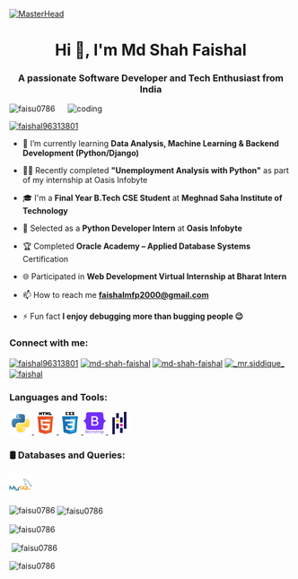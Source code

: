 [![MasterHead](https://res.cloudinary.com/practicaldev/image/fetch/s--7-s6BXGM--/c_imagga_scale,f_auto,fl_progressive,h_420,q_auto,w_1000/https://dev-to-uploads.s3.amazonaws.com/i/th2i72qu0rnt6hr9zn43.jpg)
](https://res.cloudinary.com/practicaldev/image/fetch/s--7-s6BXGM--/c_imagga_scale,f_auto,fl_progressive,h_420,q_auto,w_1000/https://dev-to-uploads.s3.amazonaws.com/i/th2i72qu0rnt6hr9zn43.jpg
)
<!-- 🆕 Replace the image below with your new banner image -->
<h1 align="center">Hi 👋, I'm Md Shah Faishal</h1>
<h3 align="center">A passionate Software Developer and Tech Enthusiast from India</h3>
<img align="right" alt="coding" width="400" src="https://github.com/faisu0786/faisu0786/assets/124066649/cf50033a-eb02-40d9-bc7f-28da305aec61">

<p align="left"> <img src="https://komarev.com/ghpvc/?username=faisu0786&label=Profile%20views&color=0e75b6&style=flat" alt="faisu0786" /> </p>

<p align="left"> <a href="https://twitter.com/faishal96313801" target="blank"><img src="https://img.shields.io/twitter/follow/faishal96313801?logo=twitter&style=for-the-badge" alt="faishal96313801" /></a> </p>

- 🌱 I’m currently learning **Data Analysis, Machine Learning & Backend Development (Python/Django)**

- 👨‍💻 Recently completed **"Unemployment Analysis with Python"** as part of my internship at Oasis Infobyte

- 🎓 I'm a **Final Year B.Tech CSE Student** at **Meghnad Saha Institute of Technology**

- 💼 Selected as a **Python Developer Intern** at **Oasis Infobyte**

- 🏆 Completed **Oracle Academy – Applied Database Systems** Certification

- 🌐 Participated in **Web Development Virtual Internship at Bharat Intern**

- 📫 How to reach me **faishalmfp2000@gmail.com**

- ⚡ Fun fact **I enjoy debugging more than bugging people 😉**

<h3 align="left">Connect with me:</h3>
<p align="left">
<a href="https://twitter.com/faishal96313801" target="blank"><img align="center" src="https://raw.githubusercontent.com/rahuldkjain/github-profile-readme-generator/master/src/images/icons/Social/twitter.svg" alt="faishal96313801" height="30" width="40" /></a>
<a href="https://www.linkedin.com/in/md-shah-faishal" target="blank"><img align="center" src="https://raw.githubusercontent.com/rahuldkjain/github-profile-readme-generator/master/src/images/icons/Social/linked-in-alt.svg" alt="md-shah-faishal" height="30" width="40" /></a>
<a href="https://stackoverflow.com/users/21799567/md-shah-faishal" target="blank"><img align="center" src="https://raw.githubusercontent.com/rahuldkjain/github-profile-readme-generator/master/src/images/icons/Social/stack-overflow.svg" alt="md-shah-faishal" height="30" width="40" /></a>
<a href="https://instagram.com/_mr.siddique_" target="blank"><img align="center" src="https://raw.githubusercontent.com/rahuldkjain/github-profile-readme-generator/master/src/images/icons/Social/instagram.svg" alt="_mr.siddique_" height="30" width="40" /></a>
<a href="https://auth.geeksforgeeks.org/user/faishal" target="blank"><img align="center" src="https://raw.githubusercontent.com/rahuldkjain/github-profile-readme-generator/master/src/images/icons/Social/geeks-for-geeks.svg" alt="faishal" height="30" width="40" /></a>
</p>

<h3 align="left">Languages and Tools:</h3>
<p align="left"> 
  <a href="https://www.python.org" target="_blank" rel="noreferrer"> 
    <img src="https://raw.githubusercontent.com/devicons/devicon/master/icons/python/python-original.svg" alt="python" width="40" height="40"/> 
  </a> 
<!--   <a href="https://www.djangoproject.com/" target="_blank" rel="noreferrer"> 
    <img src="https://raw.githubusercontent.com/devicons/devicon/master/icons/django/django-plain.svg" alt="django" width="40" height="40"/> 
  </a>  -->
  <a href="https://www.w3schools.com/html/" target="_blank" rel="noreferrer"> 
    <img src="https://raw.githubusercontent.com/devicons/devicon/master/icons/html5/html5-original-wordmark.svg" alt="html5" width="40" height="40"/> 
  </a> 
  <a href="https://www.w3schools.com/css/" target="_blank" rel="noreferrer"> 
    <img src="https://raw.githubusercontent.com/devicons/devicon/master/icons/css3/css3-original-wordmark.svg" alt="css3" width="40" height="40"/> 
  </a> 
  <a href="https://getbootstrap.com" target="_blank" rel="noreferrer"> 
    <img src="https://raw.githubusercontent.com/devicons/devicon/master/icons/bootstrap/bootstrap-plain-wordmark.svg" alt="bootstrap" width="40" height="40"/> 
  </a>
  <a href="https://pandas.pydata.org/" target="_blank" rel="noreferrer">
    <img src="https://raw.githubusercontent.com/devicons/devicon/master/icons/pandas/pandas-original.svg" alt="pandas" width="40" height="40"/>
  </a>
<!--   <a href="https://matplotlib.org/" target="_blank" rel="noreferrer">
    <img src="https://matplotlib.org/stable/_static/logo2_compressed.svg" alt="matplotlib" width="40" height="40"/>
  </a> -->
</p>

<h3 align="left">🛢️ Databases and Queries:</h3>
<p align="left">
  <a href="https://www.mysql.com/" target="_blank" rel="noreferrer">
    <img src="https://raw.githubusercontent.com/devicons/devicon/master/icons/mysql/mysql-original-wordmark.svg" alt="MySQL" width="40" height="40"/>
  </a>
<!--   <a href="https://www.postgresql.org/" target="_blank" rel="noreferrer">
    <img src="https://raw.githubusercontent.com/devicons/devicon/master/icons/postgresql/postgresql-original-wordmark.svg" alt="PostgreSQL" width="40" height="40"/>
  </a>
  <a href="https://www.microsoft.com/en-us/sql-server" target="_blank" rel="noreferrer">
    <img src="https://img.icons8.com/color/48/000000/microsoft-sql-server.png" alt="SQL Server" width="40" height="40"/>
  </a>
  <a href="https://www.sqlite.org/index.html" target="_blank" rel="noreferrer">
    <img src="https://raw.githubusercontent.com/devicons/devicon/master/icons/sqlite/sqlite-original.svg" alt="SQLite" width="40" height="40"/>
  </a> -->
</p>

<p><img align="left" src="https://github-readme-stats.vercel.app/api/top-langs?username=faisu0786&show_icons=true&locale=en&layout=compact" alt="faisu0786" /></p>

<p>&nbsp;<img align="center" src="https://github-readme-stats.vercel.app/api?username=faisu0786&show_icons=true&locale=en" alt="faisu0786" /></p>

<p><img align="center" src="https://github-readme-str

<p><img align="left" src="https://github-readme-stats.vercel.app/api/top-langs?username=faisu0786&show_icons=true&locale=en&layout=compact" alt="faisu0786" /></p>

<p>&nbsp;<img align="center" src="https://github-readme-stats.vercel.app/api?username=faisu0786&show_icons=true&locale=en" alt="faisu0786" /></p>

<p><img align="center" src="https://github-readme-streak-stats.herokuapp.com/?user=faisu0786&" alt="faisu0786" /></p>

